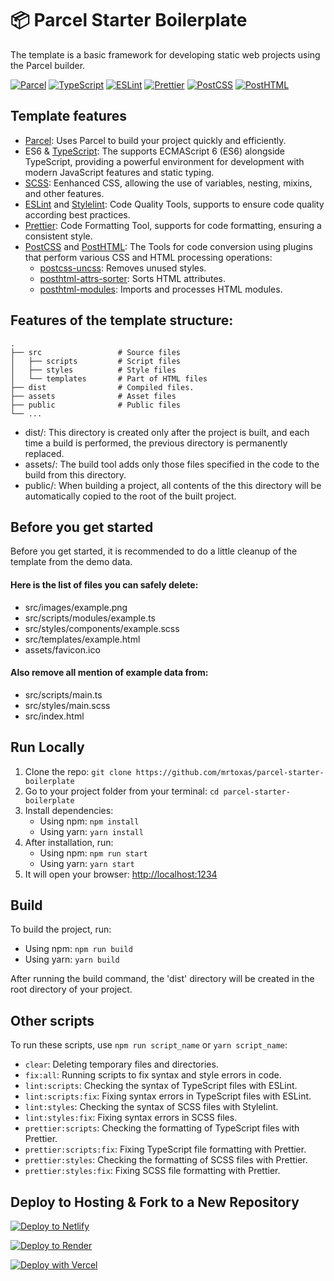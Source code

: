 # 📦 Parcel Starter Boilerplate

The template is a basic framework for developing static web projects using the Parcel builder.

[![Parcel](https://img.shields.io/badge/Parcel-^2.11.0-orange)](https://parceljs.org/)
[![TypeScript](https://img.shields.io/badge/TypeScript-^5.3.3-blue)](https://www.typescriptlang.org/)
[![ESLint](https://img.shields.io/badge/ESLint-^8.2.0-brightgreen)](https://eslint.org/)
[![Prettier](https://img.shields.io/badge/Prettier-^3.2.5-blueviolet)](https://prettier.io/)
[![PostCSS](https://img.shields.io/badge/PostCSS-^8.4.35-blue)](https://postcss.org/)
[![PostHTML](https://img.shields.io/badge/PostHTML-^0.16.6-green)](https://posthtml.org/)

## Template features

- [Parcel](https://parceljs.org/): Uses Parcel to build your project quickly and efficiently.
- ES6 & [TypeScript](https://www.typescriptlang.org/): The supports ECMAScript 6 (ES6) alongside TypeScript, providing a powerful environment for development with modern JavaScript features and static typing.
- [SCSS](https://sass-lang.com/): Eenhanced CSS, allowing the use of variables, nesting, mixins, and other features.
- [ESLint](https://eslint.org/) and [Stylelint](https://stylelint.io/): Code Quality Tools, supports to ensure code quality according best practices.
- [Prettier](https://prettier.io/): Code Formatting Tool, supports for code formatting, ensuring a consistent style.
- [PostCSS](https://postcss.org/) and [PostHTML](https://posthtml.org/): The Tools for code conversion using plugins that perform various CSS and HTML processing operations:
  - [postcss-uncss](https://github.com/uncss/postcss-uncss): Removes unused styles.
  - [posthtml-attrs-sorter](https://github.com/mrmlnc/posthtml-attrs-sorter): Sorts HTML attributes.
  - [posthtml-modules](https://github.com/posthtml/posthtml-modules): Imports and processes HTML modules.

## Features of the template structure:

    .
    ├── src                 # Source files
    │   ├── scripts         # Script files
    │   ├── styles          # Style files
    │   └── templates       # Part of HTML files
    ├── dist                # Compiled files.
    ├── assets              # Asset files
    ├── public              # Public files
    └── ...

- dist/: This directory is created only after the project is built, and each time a build is performed, the previous directory is permanently replaced.
- assets/: The build tool adds only those files specified in the code to the build from this directory.
- public/: When building a project, all contents of the this directory will be automatically copied to the root of the built project.

## Before you get started

Before you get started, it is recommended to do a little cleanup of the template from the demo data.

#### Here is the list of files you can safely delete:

- src/images/example.png
- src/scripts/modules/example.ts
- src/styles/components/example.scss
- src/templates/example.html
- assets/favicon.ico

#### Also remove all mention of example data from:

- src/scripts/main.ts
- src/styles/main.scss
- src/index.html

## Run Locally

1. Clone the repo: `git clone https://github.com/mrtoxas/parcel-starter-boilerplate`
2. Go to your project folder from your terminal: `cd parcel-starter-boilerplate`
3. Install dependencies:
   - Using npm: `npm install`
   - Using yarn: `yarn install`
4. After installation, run:
   - Using npm: `npm run start`
   - Using yarn: `yarn start`
5. It will open your browser: [http://localhost:1234](http://localhost:1234)

## Build

To build the project, run:

- Using npm: `npm run build`
- Using yarn: `yarn build`

After running the build command, the 'dist' directory will be created in the root directory of your project.

## Other scripts

To run these scripts, use `npm run script_name` or `yarn script_name`:

- `clear`: Deleting temporary files and directories.
- `fix:all`: Running scripts to fix syntax and style errors in code.
- `lint:scripts`: Checking the syntax of TypeScript files with ESLint.
- `lint:scripts:fix`: Fixing syntax errors in TypeScript files with ESLint.
- `lint:styles`: Checking the syntax of SCSS files with Stylelint.
- `lint:styles:fix`: Fixing syntax errors in SCSS files.
- `prettier:scripts`: Checking the formatting of TypeScript files with Prettier.
- `prettier:scripts:fix`: Fixing TypeScript file formatting with Prettier.
- `prettier:styles`: Checking the formatting of SCSS files with Prettier.
- `prettier:styles:fix`: Fixing SCSS file formatting with Prettier.

## Deploy to Hosting & Fork to a New Repository

[![Deploy to Netlify](https://www.netlify.com/img/deploy/button.svg)](https://app.netlify.com/start/deploy?repository=https://github.com/mrtoxas/parcel-starter-boilerplate)

[![Deploy to Render](https://render.com/images/deploy-to-render-button.svg)](https://render.com/deploy?repo=https://github.com/mrtoxas/parcel-starter-boilerplate)

[![Deploy with Vercel](https://vercel.com/button)](https://vercel.com/new/clone?repository-url=https://github.com/mrtoxas/parcel-starter-boilerplate)
